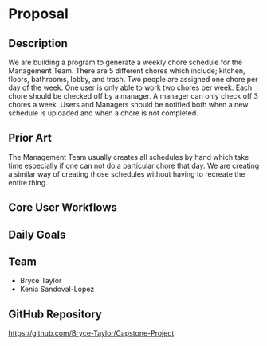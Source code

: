 # Proposal
## Description
We are building a program to generate a weekly chore schedule for the Management Team. There are 5 
different chores which include; kitchen, floors, bathrooms, lobby, and trash. Two people are 
assigned one chore per day of the week. One user is only able to work two chores per week. 
Each chore should be checked off by a manager. A manager can only check off 3 chores a week. 
Users and Managers should be notified both when a new schedule is uploaded and when a chore is
not completed.
## Prior Art
The Management Team usually creates all schedules by hand which take time especially if one can 
not do a particular chore that day. We are creating a similar way of creating those schedules 
without having to recreate the entire thing. 
## Core User Workflows

## Daily Goals

## Team
- Bryce Taylor
- Kenia Sandoval-Lopez

## GitHub Repository 
https://github.com/Bryce-Taylor/Capstone-Project
